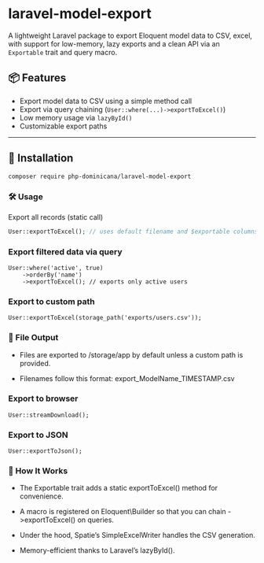 # laravel-model-export

A lightweight Laravel package to export Eloquent model data to CSV, excel, with support for low-memory, lazy exports and a clean API via an `Exportable` trait and query macro.

## 📦 Features

- Export model data to CSV using a simple method call
- Export via query chaining (`User::where(...)->exportToExcel()`)
- Low memory usage via `lazyById()`
- Customizable export paths

---

## 🚀 Installation

```bash
composer require php-dominicana/laravel-model-export
```

### 🛠 Usage
Export all records (static call)

```php
User::exportToExcel(); // uses default filename and $exportable columns
```

### Export filtered data via query

```
User::where('active', true)
    ->orderBy('name')
    ->exportToExcel(); // exports only active users
```

### Export to custom path

```
User::exportToExcel(storage_path('exports/users.csv'));
```

### 📁 File Output
- Files are exported to /storage/app by default unless a custom path is provided.

- Filenames follow this format:
  export_ModelName_TIMESTAMP.csv

### Export to browser

```
User::streamDownload();
```

### Export to JSON

```
User::exportToJson();
```

### 🧠 How It Works
- The Exportable trait adds a static exportToExcel() method for convenience.

- A macro is registered on Eloquent\Builder so that you can chain ->exportToExcel() on queries.

- Under the hood, Spatie’s SimpleExcelWriter handles the CSV generation.

- Memory-efficient thanks to Laravel’s lazyById().
